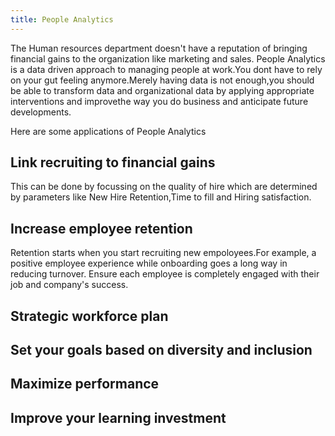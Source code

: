 ```yaml
---
title: People Analytics 
---
```

The Human resources department doesn't have a reputation of bringing financial gains to the organization like marketing and sales.
People Analytics is a data driven approach to managing people at work.You dont have to rely on your gut feeling anymore.Merely having data is not enough,you should be able to transform data and organizational data by applying appropriate interventions and improvethe way you do business and anticipate future developments.

Here are some applications of People Analytics

## **Link recruiting to financial gains**
This can be done by focussing on the quality of hire which are determined by parameters like New Hire Retention,Time to fill and Hiring satisfaction.

## **Increase employee retention**
Retention starts when you start recruiting new empoloyees.For example, a positive employee experience while onboarding goes a long way in reducing turnover. Ensure each employee is completely engaged with their job and company's success.

## **Strategic workforce plan**

## **Set your goals based on diversity and inclusion**

## **Maximize performance**

## **Improve your learning investment**

